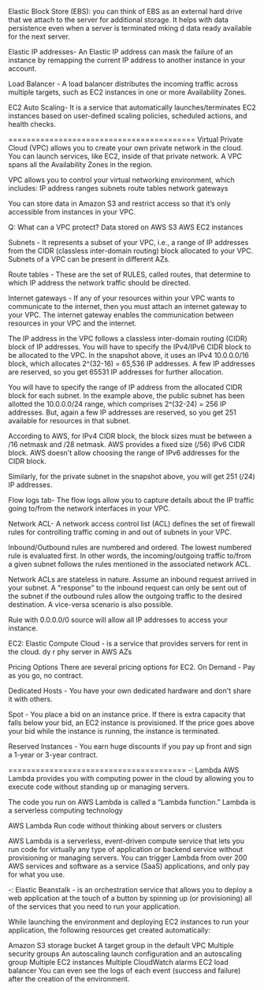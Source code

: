 Elastic Block Store (EBS): you can think of EBS as an external hard drive that we attach to the server for additional storage. It helps with data persistence even when a server is terminated mking d data ready available for the next server.

Elastic IP addresses- An Elastic IP address can mask the failure of an instance by remapping the current IP address to another instance in your account.

Load Balancer - A load balancer distributes the incoming traffic across multiple targets, such as EC2 instances in one or more Availability Zones.

EC2 Auto Scaling- It is a service that automatically launches/terminates EC2 instances based on user-defined scaling policies, scheduled actions, and health checks.

=========================================
Virtual Private Cloud (VPC) allows you to create your own private network in the cloud. You can launch services, like EC2, inside of that private network. A VPC spans all the Availability Zones in the region.

VPC allows you to control your virtual networking environment, which includes:
IP address ranges
subnets
route tables
network gateways

You can store data in Amazon S3 and restrict access so that it’s only accessible from 
instances in your VPC.

Q: What can a VPC protect?
Data stored on AWS S3
AWS EC2 instances

Subnets - It represents a subset of your VPC, i.e., a range of IP addresses from the CIDR (classless inter-domain routing) block allocated to your VPC. Subnets of a VPC can be present in different AZs.

Route tables - These are the set of RULES, called routes, that determine to which IP address the network traffic should be directed.

Internet gateways - If any of your resources within your VPC wants to communicate to the internet, then you must attach an internet gateway to your VPC. The internet gateway enables the communication between resources in your VPC and the internet.

The IP address in the VPC follows a classless inter-domain routing (CIDR) block of IP addresses. You will have to specify the IPv4/IPv6 CIDR block to be allocated to the VPC. In the snapshot above, it uses an IPv4 10.0.0.0/16 block, which allocates 2^(32-16) = 65,536 IP addresses. A few IP addresses are reserved, so you get 65531 IP addresses for further allocation.

You will have to specify the range of IP address from the allocated CIDR block for each subnet. In the example above, the public subnet has been allotted the 10.0.0.0/24 range, which comprises 2^(32-24) = 256 IP addresses. But, again a few IP addresses are reserved, so you get 251 available for resources in that subnet.

According to AWS, for  IPv4 CIDR block, the block sizes must be between a /16 netmask and /28 netmask. AWS provides a fixed size (/56) IPv6 CIDR block. AWS doesn't allow choosing the range of IPv6 addresses for the CIDR block.

Similarly, for the private subnet in the snapshot above, you will get 251 (/24) IP addresses.

Flow logs tab- The flow logs allow you to capture details about the IP traffic going to/from the network interfaces in your VPC.

Network ACL- A network access control list (ACL) defines the set of firewall rules for controlling traffic coming in and out of subnets in your VPC.

Inbound/Outbound rules are numbered and ordered. The lowest numbered rule is evaluated first. In other words, the incoming/outgoing traffic to/from a given subnet follows the rules mentioned in the associated network ACL.

Network ACLs are stateless in nature. Assume an inbound request arrived in your subnet. A "response" to the inbound request can only be sent out of the subnet if the outbound rules allow the outgoing traffic to the desired destination. A vice-versa scenario is also possible.

Rule with 0.0.0.0/0 source will allow all IP
addresses to access your instance.

EC2: Elastic Compute Cloud - is a service that provides servers for rent in the cloud.
dy r phy server in AWS AZs

Pricing Options
There are several pricing options for EC2.
On Demand - Pay as you go, no contract.

Dedicated Hosts - You have your own dedicated hardware and 
don't share it with others.

Spot - You place a bid on an instance price. If there is 
extra capacity that falls below your bid, an EC2 instance 
is provisioned. If the price goes above your bid while the 
instance is running, the instance is terminated.

Reserved Instances - You earn huge discounts if you pay up front 
and sign a 1-year or 3-year contract.

=======================================
-: Lambda
AWS Lambda provides you with computing power in the cloud by allowing you 
to execute code without standing up or managing servers.

The code you run on AWS Lambda is called a “Lambda function.”
Lambda  is a serverless computing technology

AWS Lambda
Run code without thinking about servers or clusters

AWS Lambda is a serverless, event-driven compute service that lets you run code for 
virtually any type of application or backend service without provisioning or managing 
servers. You can trigger Lambda from over 200 AWS services and software as a service 
(SaaS) applications, and only pay for what you use.

-: Elastic Beanstalk - is an orchestration service that allows you to deploy a web application 
at the touch of a button by spinning up (or provisioning) all of the services that you 
need to run your application.

While launching the environment and deploying EC2 instances to run your application, the following resources get created automatically:

Amazon S3 storage bucket
A target group in the default VPC
Multiple security groups
An autoscaling launch configuration and an autoscaling group
Multiple EC2 instances
Multiple CloudWatch alarms
EC2 load balancer You can even see the logs of each event (success and failure) after the creation of the environment. 



